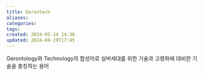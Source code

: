 ```yaml
---
title: Gerontech
aliases: 
categories: 
tags: 
created: 2024-05-24 14:36
updated: 2024-09-19T17:45
---
```

Gerontology와 Technology의 합성어로 실버세대를 위한 기술과 고령화에 대비한 기술을 총칭하는 용어
